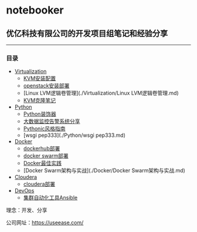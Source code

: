 # notebooker
## 优亿科技有限公司的开发项目组笔记和经验分享
---------------------------

### 目录
- [Virtualization](./Virtualization/)
    * [KVM安装配置](./Virtualization/kvm_setup_and_config.md)
    * [openstack安装部署](./Virtualization/openstack安装部署.md)
    * [Linux LVM逻辑卷管理](./Virtualization/Linux LVM逻辑卷管理.md)
    * [KVM克隆笔记](./Virtualization/KVM克隆笔记.md)
- [Python](./Python/)
    * [Python装饰器](./Python/使用Python装饰器.md)
    * [大数据监控告警系统分享](./Python/PyCon/PyCon2016-大数据监控告警系统.md)
    * [Pythonic风格指南](./Python/Pythonic风格指南.md)
    * [wsgi pep333](./Python/wsgi pep333.md)
- [Docker](./Docker/)
    * [dockerhub部署](./Docker/dockerhub_registry_building.md)
    * [docker swarm部署](./Docker/docker_swarm_mode.md)
    * [Docker最佳实践](./Docker/Docker最佳实践.md)
    * [Docker Swarm架构与实战](./Docker/Docker Swarm架构与实战.md)
- [Cloudera](./Cloudera/)
    * [cloudera部署](./Cloudera/cloudera部署.md)
- [DevOps](./DevOps/)
    * [集群自动化工具Ansible](./DevOps/集群自动化工具Ansible.md) 

理念：开发、分享

公司网址：https://useease.com/
